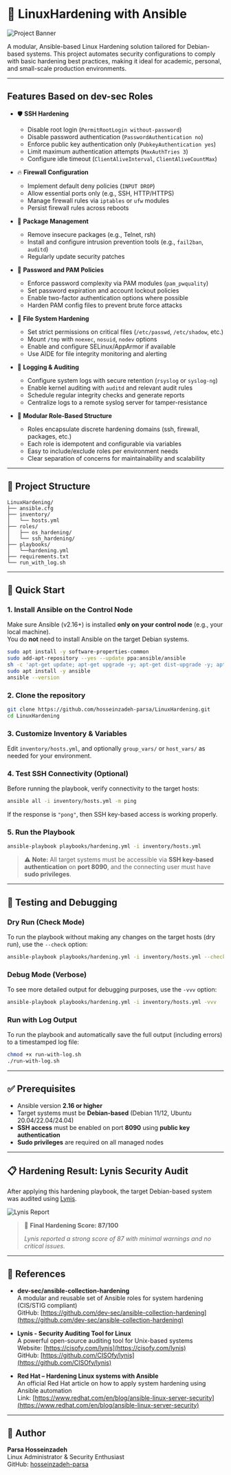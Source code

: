 # 🔐 LinuxHardening with Ansible

![Project Banner](images/ansible's-structure.png)

A modular, Ansible-based Linux Hardening solution tailored for Debian-based systems. This project automates security configurations to comply with basic hardening best practices, making it ideal for academic, personal, and small-scale production environments.

---

## Features Based on dev-sec Roles

- 🛡️ **SSH Hardening**  
  - Disable root login (`PermitRootLogin without-password`)  
  - Disable password authentication (`PasswordAuthentication no`)  
  - Enforce public key authentication only (`PubkeyAuthentication yes`)  
  - Limit maximum authentication attempts (`MaxAuthTries 3`)  
  - Configure idle timeout (`ClientAliveInterval`, `ClientAliveCountMax`)

- 🔥 **Firewall Configuration**  
  - Implement default deny policies (`INPUT DROP`)  
  - Allow essential ports only (e.g., SSH, HTTP/HTTPS)  
  - Manage firewall rules via `iptables` or `ufw` modules  
  - Persist firewall rules across reboots

- 🧼 **Package Management**  
  - Remove insecure packages (e.g., Telnet, rsh)  
  - Install and configure intrusion prevention tools (e.g., `fail2ban`, `auditd`)  
  - Regularly update security patches

- 🔐 **Password and PAM Policies**  
  - Enforce password complexity via PAM modules (`pam_pwquality`)  
  - Set password expiration and account lockout policies  
  - Enable two-factor authentication options where possible  
  - Harden PAM config files to prevent brute force attacks

- 🪪 **File System Hardening**  
  - Set strict permissions on critical files (`/etc/passwd`, `/etc/shadow`, etc.)  
  - Mount `/tmp` with `noexec`, `nosuid`, `nodev` options  
  - Enable and configure SELinux/AppArmor if available  
  - Use AIDE for file integrity monitoring and alerting

- 🧾 **Logging & Auditing**  
  - Configure system logs with secure retention (`rsyslog` or `syslog-ng`)  
  - Enable kernel auditing with `auditd` and relevant audit rules  
  - Schedule regular integrity checks and generate reports  
  - Centralize logs to a remote syslog server for tamper-resistance

- 🧩 **Modular Role-Based Structure**  
  - Roles encapsulate discrete hardening domains (ssh, firewall, packages, etc.)  
  - Each role is idempotent and configurable via variables  
  - Easy to include/exclude roles per environment needs  
  - Clear separation of concerns for maintainability and scalability
  
---

## 📁 Project Structure

```
LinuxHardening/
├── ansible.cfg
├── inventory/
│   └── hosts.yml
├── roles/
│   ├── os_hardening/
│   └── ssh_hardening/
├── playbooks/
│   └──hardening.yml
├── requirements.txt
└── run_with_log.sh
```

---

## 🚀 Quick Start

### 1. Install Ansible on the Control Node

Make sure Ansible (v2.16+) is installed **only on your control node** (e.g., your local machine).  
You do **not** need to install Ansible on the target Debian systems.

```bash
sudo apt install -y software-properties-common
sudo add-apt-repository --yes --update ppa:ansible/ansible
sh -c 'apt-get update; apt-get upgrade -y; apt-get dist-upgrade -y; apt-get autoremove -y; apt-get autoclean -y'
sudo apt install -y ansible
ansible --version
```

### 2. Clone the repository

```bash
git clone https://github.com/hosseinzadeh-parsa/LinuxHardening.git
cd LinuxHardening
```

### 3. Customize Inventory & Variables

Edit `inventory/hosts.yml`, and optionally `group_vars/` or `host_vars/` as needed for your environment.

### 4. Test SSH Connectivity (Optional)

Before running the playbook, verify connectivity to the target hosts:

```bash
ansible all -i inventory/hosts.yml -m ping
```

If the response is `"pong"`, then SSH key-based access is working properly.

### 5. Run the Playbook

```bash
ansible-playbook playbooks/hardening.yml -i inventory/hosts.yml
```

> ⚠️ **Note:** All target systems must be accessible via **SSH key-based authentication** on **port 8090**, and the connecting user must have **sudo privileges**.

---

## 🧪 Testing and Debugging

### Dry Run (Check Mode)

To run the playbook without making any changes on the target hosts (dry run), use the `--check` option:

```bash
ansible-playbook playbooks/hardening.yml -i inventory/hosts.yml --check
```

### Debug Mode (Verbose)

To see more detailed output for debugging purposes, use the `-vvv` option:

```bash
ansible-playbook playbooks/hardening.yml -i inventory/hosts.yml -vvv
```

### Run with Log Output

To run the playbook and automatically save the full output (including errors) to a timestamped log file:

```bash
chmod +x run-with-log.sh
./run-with-log.sh
```
---

## ✅ Prerequisites

- Ansible version **2.16 or higher**
- Target systems must be **Debian-based** (Debian 11/12, Ubuntu 20.04/22.04/24.04)
- **SSH access** must be enabled on port **8090** using **public key authentication**
- **Sudo privileges** are required on all managed nodes

---

## 📋 Hardening Result: Lynis Security Audit

After applying this hardening playbook, the target Debian-based system was audited using [Lynis](https://cisofy.com/lynis).


![Lynis Report](images/lynis-report.png)

> 🎉 **Final Hardening Score: 87/100**
>
> *Lynis reported a strong score of 87 with minimal warnings and no critical issues.*

---

## 📖 References

- **dev-sec/ansible-collection-hardening**  
  A modular and reusable set of Ansible roles for system hardening (CIS/STIG compliant)  
  GitHub: [https://github.com/dev-sec/ansible-collection-hardening](https://github.com/dev-sec/ansible-collection-hardening)

- **Lynis - Security Auditing Tool for Linux**  
  A powerful open-source auditing tool for Unix-based systems  
  Website: [https://cisofy.com/lynis](https://cisofy.com/lynis)  
  GitHub: [https://github.com/CISOfy/lynis](https://github.com/CISOfy/lynis)

- **Red Hat – Hardening Linux systems with Ansible**  
  An official Red Hat article on how to apply system hardening using Ansible automation  
  Link: [https://www.redhat.com/en/blog/ansible-linux-server-security](https://www.redhat.com/en/blog/ansible-linux-server-security)

---

## 👤 Author

**Parsa Hosseinzadeh**  
Linux Administrator & Security Enthusiast  
GitHub: [hosseinzadeh-parsa](https://github.com/hosseinzadeh-parsa)